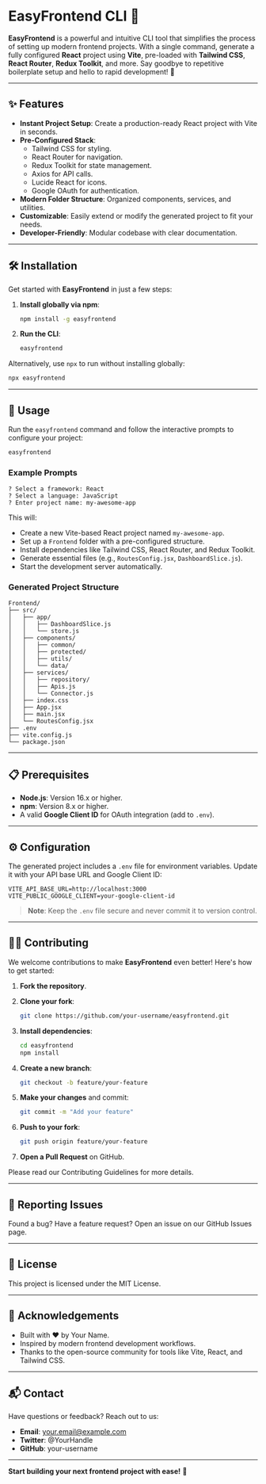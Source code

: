 # EasyFrontend CLI 🚀

**EasyFrontend** is a powerful and intuitive CLI tool that simplifies the process of setting up modern frontend projects. With a single command, generate a fully configured **React** project using **Vite**, pre-loaded with **Tailwind CSS**, **React Router**, **Redux Toolkit**, and more. Say goodbye to repetitive boilerplate setup and hello to rapid development! 🎉

---

## ✨ Features

- **Instant Project Setup**: Create a production-ready React project with Vite in seconds.
- **Pre-Configured Stack**:
  - Tailwind CSS for styling.
  - React Router for navigation.
  - Redux Toolkit for state management.
  - Axios for API calls.
  - Lucide React for icons.
  - Google OAuth for authentication.
- **Modern Folder Structure**: Organized components, services, and utilities.
- **Customizable**: Easily extend or modify the generated project to fit your needs.
- **Developer-Friendly**: Modular codebase with clear documentation.

---

## 🛠️ Installation

Get started with **EasyFrontend** in just a few steps:

1. **Install globally via npm**:

   ```bash
   npm install -g easyfrontend
   ```

2. **Run the CLI**:

   ```bash
   easyfrontend
   ```

Alternatively, use `npx` to run without installing globally:

```bash
npx easyfrontend
```

---

## 🚀 Usage

Run the `easyfrontend` command and follow the interactive prompts to configure your project:

```bash
easyfrontend
```

### Example Prompts

```
? Select a framework: React
? Select a language: JavaScript
? Enter project name: my-awesome-app
```

This will:

- Create a new Vite-based React project named `my-awesome-app`.
- Set up a `Frontend` folder with a pre-configured structure.
- Install dependencies like Tailwind CSS, React Router, and Redux Toolkit.
- Generate essential files (e.g., `RoutesConfig.jsx`, `DashboardSlice.js`).
- Start the development server automatically.

### Generated Project Structure

```
Frontend/
├── src/
│   ├── app/
│   │   ├── DashboardSlice.js
│   │   └── store.js
│   ├── components/
│   │   ├── common/
│   │   ├── protected/
│   │   ├── utils/
│   │   └── data/
│   ├── services/
│   │   ├── repository/
│   │   ├── Apis.js
│   │   └── Connector.js
│   ├── index.css
│   ├── App.jsx
│   ├── main.jsx
│   └── RoutesConfig.jsx
├── .env
├── vite.config.js
└── package.json
```

---

## 📋 Prerequisites

- **Node.js**: Version 16.x or higher.
- **npm**: Version 8.x or higher.
- A valid **Google Client ID** for OAuth integration (add to `.env`).

---

## ⚙️ Configuration

The generated project includes a `.env` file for environment variables. Update it with your API base URL and Google Client ID:

```env
VITE_API_BASE_URL=http://localhost:3000
VITE_PUBLIC_GOOGLE_CLIENT=your-google-client-id
```

> **Note**: Keep the `.env` file secure and never commit it to version control.

---

## 🧑‍💻 Contributing

We welcome contributions to make **EasyFrontend** even better! Here's how to get started:

1. **Fork the repository**.

2. **Clone your fork**:

   ```bash
   git clone https://github.com/your-username/easyfrontend.git
   ```

3. **Install dependencies**:

   ```bash
   cd easyfrontend
   npm install
   ```

4. **Create a new branch**:

   ```bash
   git checkout -b feature/your-feature
   ```

5. **Make your changes** and commit:

   ```bash
   git commit -m "Add your feature"
   ```

6. **Push to your fork**:

   ```bash
   git push origin feature/your-feature
   ```

7. **Open a Pull Request** on GitHub.

Please read our Contributing Guidelines for more details.

---

## 🐛 Reporting Issues

Found a bug? Have a feature request? Open an issue on our GitHub Issues page.

---

## 📜 License

This project is licensed under the MIT License.

---

## 🌟 Acknowledgements

- Built with ❤️ by Your Name.
- Inspired by modern frontend development workflows.
- Thanks to the open-source community for tools like Vite, React, and Tailwind CSS.

---

## 📬 Contact

Have questions or feedback? Reach out to us:

- **Email**: your.email@example.com
- **Twitter**: @YourHandle
- **GitHub**: your-username

---

**Start building your next frontend project with ease!** 🚀